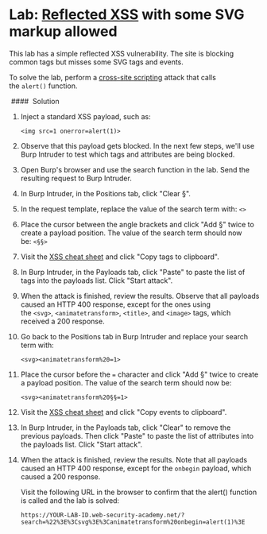 # Lab: [Reflected XSS](https://portswigger.net/web-security/cross-site-scripting/reflected) with some SVG markup allowed


This lab has a simple reflected XSS vulnerability. The site is blocking common tags but misses some SVG tags and events.

To solve the lab, perform a [cross-site scripting](https://portswigger.net/web-security/cross-site-scripting) attack that calls the `alert()` function.

 ####  Solution

1. Inject a standard XSS payload, such as:
    
    `<img src=1 onerror=alert(1)>`
2. Observe that this payload gets blocked. In the next few steps, we'll use Burp Intruder to test which tags and attributes are being blocked.
3. Open Burp's browser and use the search function in the lab. Send the resulting request to Burp Intruder.
4. In Burp Intruder, in the Positions tab, click "Clear §".
5. In the request template, replace the value of the search term with: `<>`
6. Place the cursor between the angle brackets and click "Add §" twice to create a payload position. The value of the search term should now be: `<§§>`
7. Visit the [XSS cheat sheet](https://portswigger.net/web-security/cross-site-scripting/cheat-sheet) and click "Copy tags to clipboard".
8. In Burp Intruder, in the Payloads tab, click "Paste" to paste the list of tags into the payloads list. Click "Start attack".
9. When the attack is finished, review the results. Observe that all payloads caused an HTTP 400 response, except for the ones using the `<svg>`, `<animatetransform>`, `<title>`, and `<image>` tags, which received a 200 response.
10. Go back to the Positions tab in Burp Intruder and replace your search term with:
    
    `<svg><animatetransform%20=1>`
11. Place the cursor before the `=` character and click "Add §" twice to create a payload position. The value of the search term should now be:
    
    `<svg><animatetransform%20§§=1>`
12. Visit the [XSS cheat sheet](https://portswigger.net/web-security/cross-site-scripting/cheat-sheet) and click "Copy events to clipboard".
13. In Burp Intruder, in the Payloads tab, click "Clear" to remove the previous payloads. Then click "Paste" to paste the list of attributes into the payloads list. Click "Start attack".
14. When the attack is finished, review the results. Note that all payloads caused an HTTP 400 response, except for the `onbegin` payload, which caused a 200 response.
    
    Visit the following URL in the browser to confirm that the alert() function is called and the lab is solved:
    
    `https://YOUR-LAB-ID.web-security-academy.net/?search=%22%3E%3Csvg%3E%3Canimatetransform%20onbegin=alert(1)%3E`
